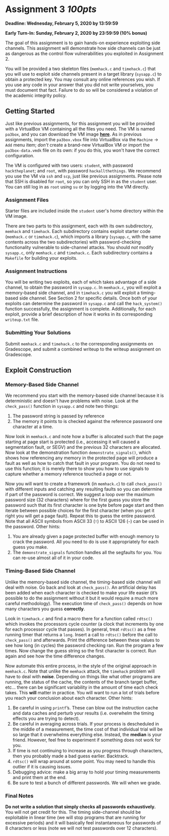 # Assignment 3 *100pts*

**Deadline: Wednesday, February 5, 2020 by 13:59:59**

**Early Turn-In: Sunday, February 2, 2020 by 23:59:59 (10% bonus)**

The goal of this assignment is to gain hands-on experience exploiting side channels. This assignment will demonstrate how side channels can be just as dangerous as the control flow vulnerabilities you exploited in Assignment 2.

You will be provided a two skeleton files (`memhack.c` and `timehack.c`) that you will use to exploit side channels present in a target library (`sysapp.c`) to obtain a protected key. You may consult any online references you wish. If you use any code in your answer that you did not write yourselves, you must document that fact. Failure to do so will be considered a violation of the academic integrity policy.

## Getting Started

Just like previous assignments, for this assignment you will be provided with a VirtualBox VM containing all the files you need.  The VM is named `pa3box`, and you can download the VM image [**here**](https://drive.google.com/a/eng.ucsd.edu/uc?id=1q6foEy60Iex07_qyCJtQHDHwQ7VQXQWC&export=download).  As in previous assignments, import the `pa3box.vbox` file into VirtualBox via the `Machine` &rarr; `Add` menu item; *don't* create a brand-new VirtualBox VM or import the `pa3box-data.vmdk` file on its own: if you do this, you won't have the correct configuration.

The VM is configured with two users: `student`, with password `hacktheplanet`; and `root`, with password `hackallthethings`. We recommend you use the VM via `ssh` and `scp`, just like previous assignments.  Please note that SSH is disabled for `root`, so you can only SSH in as the `student` user. You can still log in as `root` using `su` or by logging into the VM directly.

### Assignment Files

Starter files are included inside the `student` user's home directory within the VM image.

There are two parts to this assignment, each with its own subdirectory, `memhack` and `timehack`. Each subdirectory contains exploit starter code (`memhack.c` or `timehack.c`), which imports a library (`sysapp.c`, with the same contents across the two subdirectories) with password-checking functionality vulnerable to side-channel attacks. You should *not* modify `sysapp.c`, only `memhack.c` and `timehack.c`. Each subdirectory contains a `Makefile` for building your exploits.

### Assignment Instructions

You will be writing two exploits, each of which takes advantage of a side channel, to obtain the password in `sysapp.c`. In `memhack.c`, you will exploit a memory-based side channel, and in `timehack.c` you will exploit a timing-based side channel. See Section 2 for specific details. Once both of your exploits can determine the password in `sysapp.c` and call the `hack_system()` function successfully, the assignment is complete. Additionally, for each exploit, provide a brief description of how it works in its corresponding `writeup.txt` file.

### Submitting Your Solutions

Submit `memhack.c` and `timehack.c` to the corresponding assignments on Gradescope, and submit a combined writeup to the writeup assignment on Gradescope.

## Exploit Construction

### Memory-Based Side Channel

We recommend you start with the memory-based side channel because it is deterministic and doesn't have problems with noise. Look at the `check_pass()` function in `sysapp.c` and note two things:

1. The password string is passed by reference
2. The memory it points to is checked against the reference password one character at a time.

Now look in `memhack.c` and note how a buffer is allocated such that the page starting at page start is protected (i.e., accessing it will caused a segmentation fault, or SEGV) and the previous 32 characters are allocated. Now look at the demonstration function `demonstrate_signals()`, which shows how referencing any memory in the protected page will produce a fault as well as how to catch that fault in your program. You do not need to use this function; it is merely there to show you how to use signals to capture whether a memory reference touched a page or not.

Now you will want to create a framework (in `memhack.c`) to call `check_pass()` with different inputs and catching any resulting faults so you can determine if part of the password is correct. We suggest a loop over the maximum password size (32 characters) where for the first guess you store the password such that its first character is one byte before page start and then iterate between possible choices for the first character (when you get it right you will get a page fault). Repeat this to guess the entire password. Note that all ASCII symbols from ASCII 33 (`!`) to ASCII 126 (`∼`) can be used in the password. Other hints:

1. You are already given a page protected buffer with enough memory to crack the password. All you
   need to do is use it appropriately for each guess you make. 
2. The `demonstrate_signals` function handles all the segfaults for you. You can re-use almost all of it
   in your code.

### Timing-Based Side Channel

Unlike the memory-based side channel, the timing-based side channel will deal with noise. Go back and look at `check_pass()`. An artificial delay has been added when each character is checked to make your life easier (it’s possible to do the assignment without it but it would require a much more careful methodology). The execution time of `check_pass()` depends on how many characters you guess **correctly**.

Look in `timehack.c` and find a macro there for a function called `rdtsc()` which invokes the processors cycle counter (a clock that increments by one for each processor cycle that passes). In general, treat `rdtsc()` as a free running timer that returns a `long`. Insert a call to `rdtsc()` before the call to `check_pass()` and afterwards. Print the difference between these values to see how long (in cycles) the password checking ran. Run the program a few times. Now change the guess string so the first character is correct. Run again and see how the time difference changes. 

Now automate this entire process, in the style of the original approach in `memhack.c`. Note that unlike the `memhack` attack, the `timehack` problem will have to deal with **noise**. Depending on things like what other programs are running, the status of the cache, the contents of the branch target buffer, etc... there can be significant variability in the amount of time each check takes. This **will** matter in practice. You will want to run a lot of trials before you reach your conclusion about each character. Other hints:

1. Be careful in using `printf`’s.  These can blow out the instruction cache and data caches and perturb your results (i.e. overwhelm the timing effects you are trying to detect).
2. Be careful in averaging across trials. If your process is descheduled in the middle of a measurement, the time cost of that individual trial will be so large that it overwhelms everything else. Instead, the **median** is your friend. However, feel free to experiment if something does not work for you.
3. If time is not continuing to increase as you progress through characters, then you probably made a bad guess earlier. Backtrack.
4. `rdtsc()` will wrap around at some point. You may need to handle this outlier if it is causing issues.
5. Debugging advice: make a big array to hold your timing measurements and print them at the end.
6. Be sure to test a bunch of different passwords. We will when we grade.

### Final Notes

**Do not write a solution that simply checks all passwords exhaustively.** You will not get credit for this. The timing side-channel should be exploitable in linear time (we will stop programs that are running for excessive periods) and it will basically feel instantaneous for passwords of 8 characters or less (note we will not test passwords over 12 characters).
